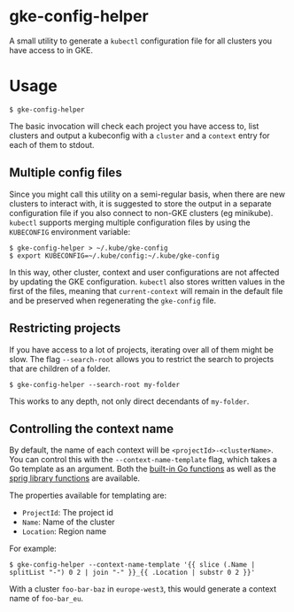 # gke-config-helper

A small utility to generate a `kubectl` configuration file for all clusters you have access to in GKE.

# Usage

```shell
$ gke-config-helper
``` 

The basic invocation will check each project you have access to, list clusters and output a kubeconfig with a `cluster` and a `context` entry for each of them to stdout.

## Multiple config files

Since you might call this utility on a semi-regular basis, when there are new clusters to interact with, it is suggested to store the output in a separate configuration file if you also connect to non-GKE clusters (eg minikube). `kubectl` supports merging multiple configuration files by using the `KUBECONFIG` environment variable:

```shell
$ gke-config-helper > ~/.kube/gke-config
$ export KUBECONFIG=~/.kube/config:~/.kube/gke-config
```

In this way, other cluster, context and user configurations are not affected by updating the GKE configuration. `kubectl` also stores written values in the first of the files, meaning that `current-context` will remain in the default file and be preserved when regenerating the `gke-config` file.

## Restricting projects

If you have access to a lot of projects, iterating over all of them might be slow. The flag `--search-root` allows you to restrict the search to projects that are children of a folder.

```shell
$ gke-config-helper --search-root my-folder
```

This works to any depth, not only direct decendants of `my-folder`.

## Controlling the context name

By default, the name of each context will be `<projectId>-<clusterName>`. You can control this with the `--context-name-template` flag, which takes a Go template as an argument. Both the [built-in Go functions](https://pkg.go.dev/text/template#hdr-Functions) as well as the [sprig library functions](https://masterminds.github.io/sprig/) are available.

The properties available for templating are:

- `ProjectId`: The project id
- `Name`: Name of the cluster
- `Location`: Region name

For example:
```shell
$ gke-config-helper --context-name-template '{{ slice (.Name | splitList "-") 0 2 | join "-" }}_{{ .Location | substr 0 2 }}'
```

With a cluster `foo-bar-baz` in `europe-west3`, this would generate a context name of `foo-bar_eu`.
